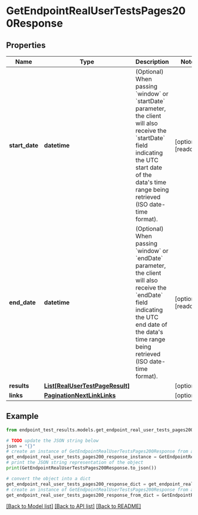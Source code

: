 # GetEndpointRealUserTestsPages200Response


## Properties

Name | Type | Description | Notes
------------ | ------------- | ------------- | -------------
**start_date** | **datetime** | (Optional) When passing &#x60;window&#x60; or &#x60;startDate&#x60; parameter,  the client will also receive the &#x60;startDate&#x60; field indicating the UTC start date of the data&#39;s time range being retrieved  (ISO date-time format). | [optional] [readonly] 
**end_date** | **datetime** | (Optional) When passing &#x60;window&#x60; or &#x60;endDate&#x60; parameter,  the client will also receive the &#x60;endDate&#x60; field indicating the UTC end date of the data&#39;s time range being retrieved  (ISO date-time format). | [optional] [readonly] 
**results** | [**List[RealUserTestPageResult]**](RealUserTestPageResult.md) |  | [optional] 
**links** | [**PaginationNextLinkLinks**](PaginationNextLinkLinks.md) |  | [optional] 

## Example

```python
from endpoint_test_results.models.get_endpoint_real_user_tests_pages200_response import GetEndpointRealUserTestsPages200Response

# TODO update the JSON string below
json = "{}"
# create an instance of GetEndpointRealUserTestsPages200Response from a JSON string
get_endpoint_real_user_tests_pages200_response_instance = GetEndpointRealUserTestsPages200Response.from_json(json)
# print the JSON string representation of the object
print(GetEndpointRealUserTestsPages200Response.to_json())

# convert the object into a dict
get_endpoint_real_user_tests_pages200_response_dict = get_endpoint_real_user_tests_pages200_response_instance.to_dict()
# create an instance of GetEndpointRealUserTestsPages200Response from a dict
get_endpoint_real_user_tests_pages200_response_from_dict = GetEndpointRealUserTestsPages200Response.from_dict(get_endpoint_real_user_tests_pages200_response_dict)
```
[[Back to Model list]](../README.md#documentation-for-models) [[Back to API list]](../README.md#documentation-for-api-endpoints) [[Back to README]](../README.md)


